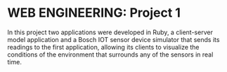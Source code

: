 <h1>WEB ENGINEERING: Project 1</h1>
<p>In this project two applications were developed in Ruby, a client-server model application and a Bosch IOT sensor device simulator that sends its readings to the first application, allowing its clients to visualize the conditions of the environment that surrounds any of the sensors in real time.</p>

